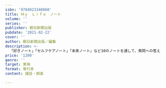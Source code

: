 ```yaml
---
isbn: '9784023340060'
title: Ｍｙ　Ｌｉｆｅ　ノート
volume: ''
series: ''
publisher: 朝日新聞出版
pubdate: '2021-02-22'
cover: ''
author: 朝日新聞出版／編集
description: >-
  「好きノート」「セルフケアノート」「未来ノート」など10のノートを通して、質問への答えを書き込みながら、自分らしさや心の落ち着きを取り戻せる一冊。無意識に過ごしてしまう「今」を記録するツールとしても。贈り物にもピッタリ！
price: '1200'
genre: ''
target: 実用
format: 単行本
content: 諸芸・娯楽

---
```

